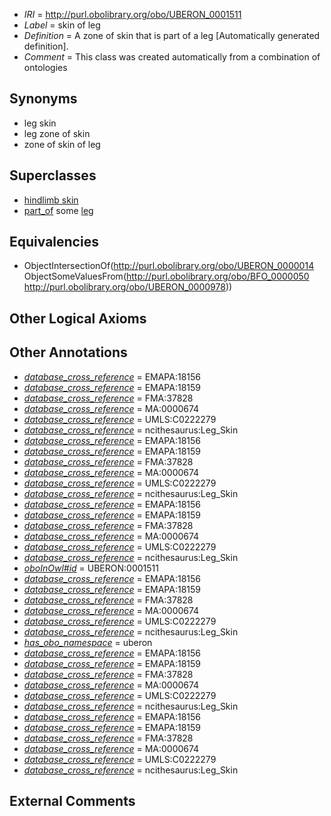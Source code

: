  * *IRI* = http://purl.obolibrary.org/obo/UBERON_0001511
 * *Label* = skin of leg
 * *Definition* = A zone of skin that is part of a leg [Automatically generated definition].
 * *Comment* = This class was created automatically from a combination of ontologies

## Synonyms

 * leg skin
 * leg zone of skin
 * zone of skin of leg

## Superclasses

 * [hindlimb skin](../../UBERON/32/UBERON_0003532.md)
 * [part_of](../../BFO/50/BFO_0000050.md) some [leg](../../UBERON/78/UBERON_0000978.md)

## Equivalencies

 * ObjectIntersectionOf(<http://purl.obolibrary.org/obo/UBERON_0000014> ObjectSomeValuesFrom(<http://purl.obolibrary.org/obo/BFO_0000050> <http://purl.obolibrary.org/obo/UBERON_0000978>))

## Other Logical Axioms


## Other Annotations

 * *[database_cross_reference](../../ef/oboInOwl#hasDbXref.md)* = EMAPA:18156
 * *[database_cross_reference](../../ef/oboInOwl#hasDbXref.md)* = EMAPA:18159
 * *[database_cross_reference](../../ef/oboInOwl#hasDbXref.md)* = FMA:37828
 * *[database_cross_reference](../../ef/oboInOwl#hasDbXref.md)* = MA:0000674
 * *[database_cross_reference](../../ef/oboInOwl#hasDbXref.md)* = UMLS:C0222279
 * *[database_cross_reference](../../ef/oboInOwl#hasDbXref.md)* = ncithesaurus:Leg_Skin
 * *[database_cross_reference](../../ef/oboInOwl#hasDbXref.md)* = EMAPA:18156
 * *[database_cross_reference](../../ef/oboInOwl#hasDbXref.md)* = EMAPA:18159
 * *[database_cross_reference](../../ef/oboInOwl#hasDbXref.md)* = FMA:37828
 * *[database_cross_reference](../../ef/oboInOwl#hasDbXref.md)* = MA:0000674
 * *[database_cross_reference](../../ef/oboInOwl#hasDbXref.md)* = UMLS:C0222279
 * *[database_cross_reference](../../ef/oboInOwl#hasDbXref.md)* = ncithesaurus:Leg_Skin
 * *[database_cross_reference](../../ef/oboInOwl#hasDbXref.md)* = EMAPA:18156
 * *[database_cross_reference](../../ef/oboInOwl#hasDbXref.md)* = EMAPA:18159
 * *[database_cross_reference](../../ef/oboInOwl#hasDbXref.md)* = FMA:37828
 * *[database_cross_reference](../../ef/oboInOwl#hasDbXref.md)* = MA:0000674
 * *[database_cross_reference](../../ef/oboInOwl#hasDbXref.md)* = UMLS:C0222279
 * *[database_cross_reference](../../ef/oboInOwl#hasDbXref.md)* = ncithesaurus:Leg_Skin
 * *[oboInOwl#id](../../id/oboInOwl#id.md)* = UBERON:0001511
 * *[database_cross_reference](../../ef/oboInOwl#hasDbXref.md)* = EMAPA:18156
 * *[database_cross_reference](../../ef/oboInOwl#hasDbXref.md)* = EMAPA:18159
 * *[database_cross_reference](../../ef/oboInOwl#hasDbXref.md)* = FMA:37828
 * *[database_cross_reference](../../ef/oboInOwl#hasDbXref.md)* = MA:0000674
 * *[database_cross_reference](../../ef/oboInOwl#hasDbXref.md)* = UMLS:C0222279
 * *[database_cross_reference](../../ef/oboInOwl#hasDbXref.md)* = ncithesaurus:Leg_Skin
 * *[has_obo_namespace](../../ce/oboInOwl#hasOBONamespace.md)* = uberon
 * *[database_cross_reference](../../ef/oboInOwl#hasDbXref.md)* = EMAPA:18156
 * *[database_cross_reference](../../ef/oboInOwl#hasDbXref.md)* = EMAPA:18159
 * *[database_cross_reference](../../ef/oboInOwl#hasDbXref.md)* = FMA:37828
 * *[database_cross_reference](../../ef/oboInOwl#hasDbXref.md)* = MA:0000674
 * *[database_cross_reference](../../ef/oboInOwl#hasDbXref.md)* = UMLS:C0222279
 * *[database_cross_reference](../../ef/oboInOwl#hasDbXref.md)* = ncithesaurus:Leg_Skin
 * *[database_cross_reference](../../ef/oboInOwl#hasDbXref.md)* = EMAPA:18156
 * *[database_cross_reference](../../ef/oboInOwl#hasDbXref.md)* = EMAPA:18159
 * *[database_cross_reference](../../ef/oboInOwl#hasDbXref.md)* = FMA:37828
 * *[database_cross_reference](../../ef/oboInOwl#hasDbXref.md)* = MA:0000674
 * *[database_cross_reference](../../ef/oboInOwl#hasDbXref.md)* = UMLS:C0222279
 * *[database_cross_reference](../../ef/oboInOwl#hasDbXref.md)* = ncithesaurus:Leg_Skin

## External Comments


